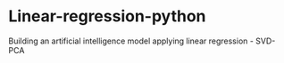 # Linear-regression-python
Building an artificial intelligence model applying linear regression - SVD- PCA 

